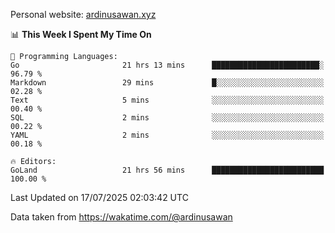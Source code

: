 Personal website: [ardinusawan.xyz](https://ardinusawan.xyz)

<!--START_SECTION:waka-->
📊 **This Week I Spent My Time On** 

```text
💬 Programming Languages: 
Go                       21 hrs 13 mins      ████████████████████████░   96.79 % 
Markdown                 29 mins             █░░░░░░░░░░░░░░░░░░░░░░░░   02.28 % 
Text                     5 mins              ░░░░░░░░░░░░░░░░░░░░░░░░░   00.40 % 
SQL                      2 mins              ░░░░░░░░░░░░░░░░░░░░░░░░░   00.22 % 
YAML                     2 mins              ░░░░░░░░░░░░░░░░░░░░░░░░░   00.18 % 

🔥 Editors: 
GoLand                   21 hrs 56 mins      █████████████████████████   100.00 % 
```


 Last Updated on 17/07/2025 02:03:42 UTC
<!--END_SECTION:waka-->
Data taken from https://wakatime.com/@ardinusawan

